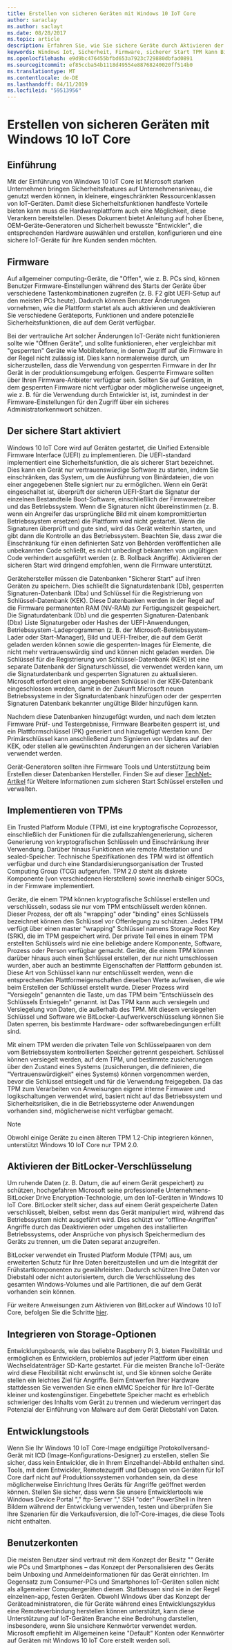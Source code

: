 ```yaml
---
title: Erstellen von sicheren Geräten mit Windows 10 IoT Core
author: saraclay
ms.author: saclayt
ms.date: 08/28/2017
ms.topic: article
description: Erfahren Sie, wie Sie sichere Geräte durch Aktivieren der sicheren Start, Implementieren von TPMs und vieles mehr erstellen.
keywords: Windows Iot, Sicherheit, Firmware, sicherer Start TPM kann Bitlocker, Verschlüsselung
ms.openlocfilehash: e9d9bc476455bfbd653a7923c729880dbfad0891
ms.sourcegitcommit: ef85ccba54b1118d49554e88768240020ff514b0
ms.translationtype: MT
ms.contentlocale: de-DE
ms.lasthandoff: 04/11/2019
ms.locfileid: "59513956"
---
```

# <a name="building-secure-devices-with-windows-10-iot-core"></a>Erstellen von sicheren Geräten mit Windows 10 IoT Core

## <a name="introduction"></a>Einführung  
Mit der Einführung von Windows 10 IoT Core ist Microsoft starken Unternehmen bringen Sicherheitsfeatures auf Unternehmensniveau, die genutzt werden können, in kleinere, eingeschränkten Ressourcenklassen von IoT-Geräten.  Damit diese Sicherheitsfunktionen handfeste Vorteile bieten kann muss die Hardwareplattform auch eine Möglichkeit, diese Verankern bereitstellen. Dieses Dokument bietet Anleitung auf hoher Ebene, OEM-Geräte-Generatoren und Sicherheit bewusste "Entwickler", die entsprechenden Hardware auswählen und erstellen, konfigurieren und eine sichere IoT-Geräte für ihre Kunden senden möchten. 

## <a name="firmware"></a>Firmware  
Auf allgemeiner computing-Geräte, die "Offen", wie z. B. PCs sind, können Benutzer Firmware-Einstellungen während des Starts der Geräte über verschiedene Tastenkombinationen zugreifen (z. B. F2 gibt UEFI-Setup auf den meisten PCs heute). Dadurch können Benutzer Änderungen vornehmen, wie die Plattform startet als auch aktivieren und deaktivieren Sie verschiedene Geräteports, Funktionen und andere potenzielle Sicherheitsfunktionen, die auf dem Gerät verfügbar.  

Bei der vertrauliche Art solcher Änderungen IoT-Geräte nicht funktionieren sollte wie "Öffnen Geräte", und sollte funktionieren, eher vergleichbar mit "gesperrten" Geräte wie Mobiltelefone, in denen Zugriff auf die Firmware in der Regel nicht zulässig ist.  Dies kann normalerweise durch, um sicherzustellen, dass die Verwendung von gesperrten Firmware in der Ihr Gerät in der produktionsumgebung erfolgen. Gesperrte Firmware sollten über Ihren Firmware-Anbieter verfügbar sein.  Sollten Sie auf Geräten, in dem gesperrten Firmware nicht verfügbar oder möglicherweise ungeeignet, wie z. B. für die Verwendung durch Entwickler ist, ist, zumindest in der Firmware-Einstellungen für den Zugriff über ein sicheres Administratorkennwort schützen.

## <a name="enabling-secure-boot"></a>Der sichere Start aktiviert
Windows 10 IoT Core wird auf Geräten gestartet, die Unified Extensible Firmware Interface (UEFI) zu implementieren.  Die UEFI-standard implementiert eine Sicherheitsfunktion, die als sicherer Start bezeichnet. Dies kann ein Gerät nur vertrauenswürdige Software zu starten, indem Sie einschränken, das System, um die Ausführung von Binärdateien, die von einer angegebenen Stelle signiert nur zu ermöglichen.  Wenn ein Gerät eingeschaltet ist, überprüft der sicheren UEFI-Start die Signatur der einzelnen Bestandteile Boot-Software, einschließlich der Firmwaretreiber und das Betriebssystem.  Wenn die Signaturen nicht übereinstimmen (z. B. wenn ein Angreifer das ursprüngliche Bild mit einem kompromittierten Betriebssystem ersetzen) die Plattform wird nicht gestartet. Wenn die Signaturen überprüft und gute sind, wird das Gerät weiterhin starten, und gibt dann die Kontrolle an das Betriebssystem.  Beachten Sie, dass zwar die Einschränkung für einen definierten Satz von Behörden veröffentlichen alle unbekannten Code schließt, es nicht unbedingt bekannten von ungültigen Code verhindert ausgeführt werden (z. B. Rollback Angriffe).  Aktivieren der sicheren Start wird dringend empfohlen, wenn die Firmware unterstützt. 

Gerätehersteller müssen die Datenbanken "Sicherer Start" auf ihren Geräten zu speichern.  Dies schließt die Signaturdatenbank (Db), gesperrten Signaturen-Datenbank (Dbx) und Schlüssel für die Registrierung von Schlüssel-Datenbank (KEK).  Diese Datenbanken werden in der Regel auf die Firmware permanenten RAM (NV-RAM) zur Fertigungszeit gespeichert. Die Signaturdatenbank (Db) und die gesperrten Signaturen-Datenbank (Dbx) Liste Signaturgeber oder Hashes der UEFI-Anwendungen, Betriebssystem-Ladeprogrammen (z. B. der Microsoft-Betriebssystem-Lader oder Start-Manager), Bild und UEFI-Treiber, die auf dem Gerät geladen werden können sowie die gesperrten-Images für Elemente, die nicht mehr vertrauenswürdig sind und können nicht geladen werden. Die Schlüssel für die Registrierung von Schlüssel-Datenbank (KEK) ist eine separate Datenbank der Signaturschlüssel, die verwendet werden kann, um die Signaturdatenbank und gesperrten Signaturen zu aktualisieren. Microsoft erfordert einen angegebenen Schlüssel in der KEK-Datenbank eingeschlossen werden, damit in der Zukunft Microsoft neuen Betriebssysteme in der Signaturdatenbank hinzufügen oder der gesperrten Signaturen Datenbank bekannter ungültige Bilder hinzufügen kann.

Nachdem diese Datenbanken hinzugefügt wurden, und nach dem letzten Firmware Prüf- und Testergebnisse, Firmware Bearbeiten gesperrt ist, und ein Plattformschlüssel (PK) generiert und hinzugefügt werden kann. Der Primärschlüssel kann anschließend zum Signieren von Updates auf den KEK, oder stellen alle gewünschten Änderungen an der sicheren Variablen verwendet werden. 

Gerät-Generatoren sollten ihre Firmware Tools und Unterstützung beim Erstellen dieser Datenbanken Hersteller. Finden Sie auf dieser [TechNet-Artikel](https://technet.microsoft.com/library/dn747883.aspx) für Weitere Informationen zum sicheren Start Schlüssel erstellen und verwalten.

## <a name="implementing-tpms"></a>Implementieren von TPMs  
Ein Trusted Platform Module (TPM), ist eine kryptografische Coprozessor, einschließlich der Funktionen für die zufallszahlengenerierung, sicheren Generierung von kryptografischen Schlüsseln und Einschränkung ihrer Verwendung. Darüber hinaus Funktionen wie remote Attestation und sealed-Speicher. Technische Spezifikationen des TPM wird ist öffentlich verfügbar und durch eine Standardisierungsorganisation der Trusted Computing Group (TCG) aufgerufen.  TPM 2.0 steht als diskrete Komponente (von verschiedenen Herstellern) sowie innerhalb einiger SOCs, in der Firmware implementiert.

Geräte, die einem TPM können kryptografische Schlüssel erstellen und verschlüsseln, sodass sie nur vom TPM entschlüsselt werden können. Dieser Prozess, der oft als "wrapping" oder "binding" eines Schlüssels bezeichnet können den Schlüssel vor Offenlegung zu schützen. Jedes TPM verfügt über einen master "wrapping" Schlüssel namens Storage Root Key (SRK), die im TPM gespeichert wird. Der private Teil eines in einem TPM erstellten Schlüssels wird nie eine beliebige andere Komponente, Software, Prozess oder Person verfügbar gemacht. Geräte, die einem TPM können darüber hinaus auch einen Schlüssel erstellen, der nur nicht umschlossen wurden, aber auch an bestimmte Eigenschaften der Plattform gebunden ist. Diese Art von Schlüssel kann nur entschlüsselt werden, wenn die entsprechenden Plattformeigenschaften dieselben Werte aufweisen, die wie beim Erstellen der Schlüssel erstellt wurde. Dieser Prozess wird "Versiegeln" genannten die Taste, um das TPM beim "Entschlüsseln des Schlüssels Entsiegeln" genannt. ist Das TPM kann auch versiegeln und Versiegelung von Daten, die außerhalb des TPM. Mit diesem versiegelten Schlüssel und Software wie BitLocker-Laufwerkverschlüsselung können Sie Daten sperren, bis bestimmte Hardware- oder softwarebedingungen erfüllt sind. 

Mit einem TPM werden die privaten Teile von Schlüsselpaaren von dem vom Betriebssystem kontrollierten Speicher getrennt gespeichert. Schlüssel können versiegelt werden, auf dem TPM, und bestimmte zusicherungen über den Zustand eines Systems (zusicherungen, die definieren, die "Vertrauenswürdigkeit" eines Systems) können vorgenommen werden, bevor die Schlüssel entsiegelt und für die Verwendung freigegeben. Da das TPM zum Verarbeiten von Anweisungen eigene interne Firmware und logikschaltungen verwendet wird, basiert nicht auf das Betriebssystem und Sicherheitsrisiken, die in die Betriebssysteme oder Anwendungen vorhanden sind, möglicherweise nicht verfügbar gemacht.

> [!NOTE] 
> Obwohl einige Geräte zu einen älteren TPM 1.2-Chip integrieren können, unterstützt Windows 10 IoT Core nur TPM 2.0.

## <a name="enabling-bitlocker-encryption"></a>Aktivieren der BitLocker-Verschlüsselung  
Um ruhende Daten (z. B. Datum, die auf einem Gerät gespeichert) zu schützen, hochgefahren Microsoft seine professionelle Unternehmens-BitLocker Drive Encryption-Technologie, um den IoT-Geräten in Windows 10 IoT Core.  BitLocker stellt sicher, dass auf einem Gerät gespeicherte Daten verschlüsselt, bleiben, selbst wenn das Gerät manipuliert wird, während das Betriebssystem nicht ausgeführt wird.  Dies schützt vor "offline-Angriffen" Angriffe durch das Deaktivieren oder umgehen des installierten Betriebssystems, oder Ansprüche von physisch Speichermedium des Geräts zu trennen, um die Daten separat anzugreifen. 

BitLocker verwendet ein Trusted Platform Module (TPM) aus, um erweiterten Schutz für Ihre Daten bereitzustellen und um die Integrität der Frühstartkomponenten zu gewährleisten. Dadurch schützen Ihre Daten vor Diebstahl oder nicht autorisiertem, durch die Verschlüsselung des gesamten Windows-Volumes und alle Partitionen, die auf dem Gerät vorhanden sein können.

Für weitere Anweisungen zum Aktivieren von BitLocker auf Windows 10 IoT Core, befolgen Sie die Schritte [hier](../secure-your-device/SecureBootandBitLocker.md).

## <a name="onboard-storage-options"></a>Integrieren von Storage-Optionen
Entwicklungsboards, wie das beliebte Raspberry Pi 3, bieten Flexibilität und ermöglichen es Entwicklern, problemlos auf jeder Plattform über einen Wechseldatenträger SD-Karte gestartet.  Für die meisten Branche IoT-Geräte wird diese Flexibilität nicht erwünscht ist, und Sie können solche Geräte stellen ein leichtes Ziel für Angriffe. Beim Entwerfen Ihrer Hardware stattdessen Sie verwenden Sie einen eMMC Speicher für Ihre IoT-Geräte kleiner und kostengünstiger.  Eingebettete Speicher macht es erheblich schwieriger des Inhalts vom Gerät zu trennen und wiederum verringert das Potenzial der Einführung von Malware auf dem Gerät Diebstahl von Daten. 

## <a name="developer-tools"></a>Entwicklungstools  
Wenn Sie Ihr Windows 10 IoT Core-Image endgültige Protokollversand-Gerät mit ICD (Image-Konfigurations-Designer) zu erstellen, stellen Sie sicher, dass kein Entwickler, die in Ihrem Einzelhandel-Abbild enthalten sind.  Tools, mit dem Entwickler, Remotezugriff und Debuggen von Geräten für IoT Core darf nicht auf Produktionssystemen vorhanden sein, da diese möglicherweise Einrichtung Ihres Geräts für Angriffe geöffnet werden können.  Stellen Sie sicher, dass wenn Sie unsere Entwicklertools wie Windows Device Portal "," ftp-Server "," SSH "oder" PowerShell in Ihren Bildern während der Entwicklung verwenden, testen und überprüfen Sie Ihre Szenarien für die Verkaufsversion, die IoT-Core-images, die diese Tools nicht enthalten.

## <a name="user-accounts"></a>Benutzerkonten  
Die meisten Benutzer sind vertraut mit dem Konzept der Besitz "" Geräte wie PCs und Smartphones – das Konzept der Personalisieren des Geräts beim Unboxing und Anmeldeinformationen für das Gerät einrichten. Im Gegensatz zum Consumer-PCs und Smartphones IoT-Geräten sollen nicht als allgemeiner Computergeräten dienen. Stattdessen sind sie in der Regel einzelnen-app, festen Geräten. Obwohl Windows über das Konzept der Geräteadministratoren, die für Geräte während eines Entwicklungszyklus eine Remoteverbindung herstellen können unterstützt, kann diese Unterstützung auf IoT-Geräten Branche eine Bedrohung darstellen, insbesondere, wenn Sie unsichere Kennwörter verwendet werden.  Microsoft empfiehlt im Allgemeinen keine "Default" Konten oder Kennwörter auf Geräten mit Windows 10 IoT Core erstellt werden soll.


